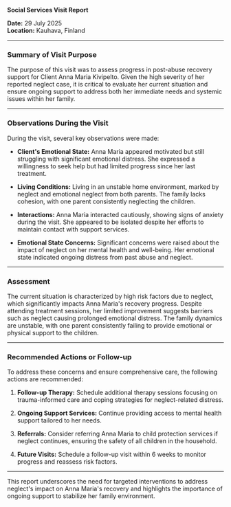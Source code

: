 

**Social Services Visit Report**

**Date:** 29 July 2025  
**Location:** Kauhava, Finland  

---

### **Summary of Visit Purpose**

The purpose of this visit was to assess progress in post-abuse recovery support for Client Anna Maria Kivipelto. Given the high severity of her reported neglect case, it is critical to evaluate her current situation and ensure ongoing support to address both her immediate needs and systemic issues within her family.

---

### **Observations During the Visit**

During the visit, several key observations were made:

- **Client's Emotional State:** Anna Maria appeared motivated but still struggling with significant emotional distress. She expressed a willingness to seek help but had limited progress since her last treatment.
  
- **Living Conditions:** Living in an unstable home environment, marked by neglect and emotional neglect from both parents. The family lacks cohesion, with one parent consistently neglecting the children.

- **Interactions:** Anna Maria interacted cautiously, showing signs of anxiety during the visit. She appeared to be isolated despite her efforts to maintain contact with support services.

- **Emotional State Concerns:** Significant concerns were raised about the impact of neglect on her mental health and well-being. Her emotional state indicated ongoing distress from past abuse and neglect.

---

### **Assessment**

The current situation is characterized by high risk factors due to neglect, which significantly impacts Anna Maria's recovery progress. Despite attending treatment sessions, her limited improvement suggests barriers such as neglect causing prolonged emotional distress. The family dynamics are unstable, with one parent consistently failing to provide emotional or physical support to the children.

---

### **Recommended Actions or Follow-up**

To address these concerns and ensure comprehensive care, the following actions are recommended:

1. **Follow-up Therapy:** Schedule additional therapy sessions focusing on trauma-informed care and coping strategies for neglect-related distress.
   
2. **Ongoing Support Services:** Continue providing access to mental health support tailored to her needs.

3. **Referrals:** Consider referring Anna Maria to child protection services if neglect continues, ensuring the safety of all children in the household.

4. **Future Visits:** Schedule a follow-up visit within 6 weeks to monitor progress and reassess risk factors.

---

This report underscores the need for targeted interventions to address neglect's impact on Anna Maria's recovery and highlights the importance of ongoing support to stabilize her family environment.